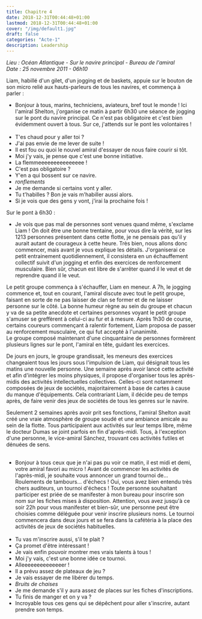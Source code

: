 ```yaml
---
title: Chapitre 4
date: 2018-12-31T00:44:48+01:00
lastmod: 2018-12-31T00:44:48+01:00
cover: "/img/default1.jpg"
draft: false
categories: "Acte-1"
description: Leadership
---
```

_Lieu : Océan Atlantique - Sur le navire principal - Bureau de l'amiral  
Date : 25 novembre 2011 - 06h10_

Liam, habillé d'un gilet, d'un jogging et de baskets, appuie sur le bouton de son micro relié aux hauts-parleurs de tous les navires, et commença à parler :  
- Bonjour à tous, marins, techniciens, aviateurs, bref tout le monde ! Ici l'amiral Shelton, j'organise ce matin à partir 6h30 une séance de jogging sur le pont du navire principal. Ce n'est pas obligatoire et c'est bien évidemment ouvert à tous. Sur ce, j'attends sur le pont les volontaires !  
     
- T'es chaud pour y aller toi ?  
- J'ai pas envie de me lever de suite !  
- Il est fou ou quoi le nouvel amiral d'essayer de nous faire courir si tôt.  
- Moi j'y vais, je pense que c'est une bonne initiative.  
- La flemmeeeeeeeeeeeeeee !  
- C'est pas obligatoire ?  
- Y'en a qui bossent sur ce navire.  
- *ronflements*  
- Je me demande si certains vont y aller.  
- Tu t'habilles ? Bon je vais m'habiller aussi alors.  
- Si je vois que des gens y vont, j'irai la prochaine fois !  

Sur le pont à 6h30 :  
- Je vois que pas mal de personnes sont venues quand même, s'exclame Liam ! On doit être une bonne trentaine, pour vous dire la vérité, sur les 1213 personnes présentent dans cette flotte, je ne pensais pas qu'il y aurait autant de courageux à cette heure. Très bien, nous allons donc commencer, mais avant je vous explique les détails. J'organiserai ce petit entrainement quotidiennement, il consistera en un échauffement collectif suivit d'un jogging et enfin des exercices de renforcement musculaire. Bien sûr, chacun est libre de s'arrêter quand il le veut et de reprendre quand il le veut.  

Le petit groupe commença à s'échauffer, Liam en meneur. A 7h, le jogging commence et, tout en courant, l'amiral discute avec tout le petit groupe, faisant en sorte de ne pas laisser de clan se former et de ne laisser personne sur le côté. La bonne humeur règne au sein du groupe et chacun y va de sa petite anecdote et certaines personnes voyant le petit groupe s'amuser se greffèrent à celui-ci au fur et à mesure. Après 1h30 de course, certains coureurs commençant à ralentir fortement, Liam proposa de passer au renforcement musculaire, ce qui fut accepté à l'unanimité.  
Le groupe composé maintenant d'une cinquantaine de personnes formèrent plusieurs lignes sur le pont, l'amiral en tête, guidant les exercices.  

De jours en jours, le groupe grandissait, les meneurs des exercices changeaient tous les jours sous l'impulsion de Liam, qui désignait tous les matins une nouvelle personne. Une semaine après avoir lancé cette activité et afin d'intégrer les moins physiques, il propose d'organiser tous les après-midis des activités intellectuelles collectives. Celles-ci sont notamment composées de jeux de sociétés, majoritairement à base de cartes à cause du manque d'équipements. Cela contrariant Liam, il décide peu de temps après, de faire venir des jeux de sociétés de tous les genres sur le navire.  

Seulement 2 semaines après avoir prit ses fonctions, l'amiral Shelton avait créé une vraie atmosphère de groupe soudé et une ambiance amicale au sein de la flotte. Tous participaient aux activités sur leur temps libre, même le docteur Dumas se joint parfois en fin d'après-midi. Tous, à l'exception d'une personne, le vice-amiral Sánchez, trouvant ces activités futiles et dénuées de sens.  
   
- Bonjour à tous ceux que je n'ai pas pu voir ce matin, il est midi et demi, votre amiral favori au micro ! Avant de commencer les activités de l'après-midi, je souhaite vous annoncer un grand tournoi de... Roulements de tambours... d'échecs ! Oui, vous avez bien entendu très chers auditeurs, un tournoi d'échecs ! Toute personne souhaitant participer est priée de se manifester à mon bureau pour inscrire son nom sur les fiches mises à disposition. Attention, vous avez jusqu'à ce soir 22h pour vous manifester et bien-sûr, une personne peut être choisies comme déléguée pour venir inscrire plusieurs noms. Le tournoi commencera dans deux jours et se fera dans la cafétéria à la place des activités de jeux de sociétés habituelles.  
   
- Tu vas m'inscrire aussi, s'il te plait ?  
- Ça promet d'être intéressant !  
- Je vais enfin pouvoir montrer mes vrais talents à tous !  
- Moi j'y vais, c'est une bonne idée ce tournoi.  
- Alleeeeeeeeeeeeeer !  
- Il a prévu assez de plateaux de jeu ?  
- Je vais essayer de me libérer du temps.  
- *Bruits de chaises*  
- Je me demande s'il y aura assez de places sur les fiches d'inscriptions.  
- Tu finis de manger et on y va ?  
- Incroyable tous ces gens qui se dépêchent pour aller s'inscrire, autant prendre son temps.  